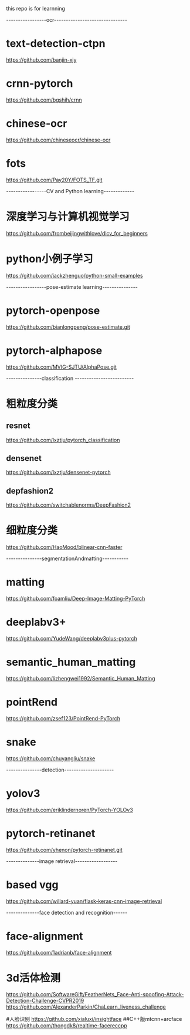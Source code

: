 this repo is for learnning

-----------------ocr-------------------------------
# text-detection-ctpn
https://github.com/banjin-xjy

# crnn-pytorch
https://github.com/bgshih/crnn

# chinese-ocr
https://github.com/chineseocr/chinese-ocr

# fots
https://github.com/Pay20Y/FOTS_TF.git


-----------------CV and Python learning-------------
# 深度学习与计算机视觉学习
https://github.com/frombeijingwithlove/dlcv_for_beginners

# python小例子学习
https://github.com/jackzhenguo/python-small-examples


-----------------pose-estimate learning---------------
# pytorch-openpose 
https://github.com/bianlongpeng/pose-estimate.git

# pytorch-alphapose 
https://github.com/MVIG-SJTU/AlphaPose.git


---------------classification -------------------------
# 粗粒度分类
## resnet
https://github.com/lxztju/pytorch_classification
## densenet
https://github.com/lxztju/densenet-pytorch
## depfashion2
https://github.com/switchablenorms/DeepFashion2

# 细粒度分类
https://github.com/HaoMood/blinear-cnn-faster


---------------segmentationAndmatting-----------
# matting
https://github.com/foamliu/Deep-Image-Matting-PyTorch

# deeplabv3+
https://github.com/YudeWang/deeplabv3plus-pytorch

# semantic_human_matting
https://github.com/lizhengwei1992/Semantic_Human_Matting

# pointRend
https://github.com/zsef123/PointRend-PyTorch

# snake
https://github.com/chuyangliu/snake

---------------detection---------------------
# yolov3
https://github.com/eriklindernoren/PyTorch-YOLOv3

# pytorch-retinanet
https://github.com/yhenon/pytorch-retinanet.git


--------------image retrieval------------------
# based vgg
https://github.com/willard-yuan/flask-keras-cnn-image-retrieval


--------------face detection and recognition------
# face-alignment
https://github.com/1adrianb/face-alignment

# 3d活体检测
https://github.com/SoftwareGift/FeatherNets_Face-Anti-spoofing-Attack-Detection-Challenge-CVPR2019
https://github.com/AlexanderParkin/ChaLearn_liveness_challenge

#人脸识别
https://github.com/xialuxi/insightface
##C++版mtcnn+arcface
https://github.com/thongdk8/realtime-facereccpp



